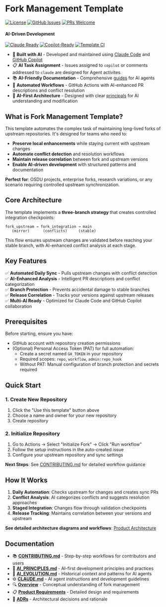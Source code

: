 # Fork Management Template

[![License](https://img.shields.io/badge/License-Apache%202.0-blue.svg)](https://opensource.org/licenses/Apache-2.0)
[![GitHub Issues](https://img.shields.io/github/issues/danielscholl-osdu/osdu-fork-template)](https://github.com/danielscholl-osdu/osdu-fork-template/issues)
[![PRs Welcome](https://img.shields.io/badge/PRs-welcome-brightgreen.svg)](https://github.com/danielscholl-osdu/osdu-fork-template/pulls)


#### AI-Driven Development

[![Claude Ready](https://img.shields.io/badge/Claude%20Code-Ready-orange?logo=anthropic)](https://github.com/danielscholl/pr-generator-agent/blob/main/CLAUDE.md)
[![Copilot-Ready](https://img.shields.io/badge/Copilot%20Agent-Ready-8A2BE2?logo=github)](https://github.com/danielscholl-osdu/osdu-fork-template/blob/main/.github/copilot-instructions.md)
[![Template CI](https://img.shields.io/badge/Template%20CI-Active-green?logo=github)](https://github.com/danielscholl-osdu/osdu-fork-template/actions)


- 🤖 **Built with AI** - Developed and maintained using [Claude Code](CLAUDE.md) and [GitHub Copilot](.github/copilot-instructions.md)
- 📋 **AI Task Assignment** - Issues assigned to `copilot` or comments addressed to `claude` are designed for Agent activites
- 📚 **AI-Friendly Documentation** - Comprehensive [guides](CONTRIBUTING.md) for AI agents
- 🔄 **Automated Workflows** - GitHub Actions with AI-enhanced PR descriptions and conflict resolution
- 🎯 **AI-First Architecture** - Designed with clear [principals](AI_PRINCIPLES.md) for AI understanding and modification

## What is Fork Management Template?

This template automates the complex task of maintaining long-lived forks of upstream repositories. It's designed for teams who need to:

- **Preserve local enhancements** while staying current with upstream changes
- **Automate conflict detection** and resolution workflows
- **Maintain release correlation** between fork and upstream versions
- **Enable AI-driven development** with structured patterns and documentation

**Perfect for**: OSDU projects, enterprise forks, research variations, or any scenario requiring controlled upstream synchronization.

## Core Architecture

The template implements a **three-branch strategy** that creates controlled integration checkpoints:

```
fork_upstream → fork_integration → main
   (mirror)      (conflicts)     (stable)
```

This flow ensures upstream changes are validated before reaching your stable branch, with AI-enhanced conflict analysis at each stage.

## Key Features

✅ **Automated Daily Sync** - Pulls upstream changes with conflict detection  
✅ **AI-Enhanced Analysis** - Intelligent PR descriptions and conflict categorization  
✅ **Branch Protection** - Prevents accidental damage to stable branches  
✅ **Release Correlation** - Tracks your versions against upstream releases  
✅ **Multi-AI Ready** - Optimized for Claude Code and GitHub Copilot collaboration

## Prerequisites

Before starting, ensure you have:
- GitHub account with repository creation permissions
- (Optional) Personal Access Token (PAT) for full automation:
  - Create a secret named `GH_TOKEN` in your repository
  - Required scopes: `repo`, `workflow`, `admin:repo_hook`
  - Without PAT: Manual configuration of branch protection and secrets required

## Quick Start

### 1. Create New Repository
1. Click the "Use this template" button above
2. Choose a name and owner for your new repository
3. Create repository

### 2. Initialize Repository
1. Go to Actions → Select "Initialize Fork" → Click "Run workflow"
2. Follow the setup instructions in the auto-created issue
3. Configure your upstream repository and sync settings

**Next Steps**: See [CONTRIBUTING.md](CONTRIBUTING.md) for detailed workflow guidance

## How It Works

1. **Daily Automation**: Checks upstream for changes and creates sync PRs
2. **Conflict Analysis**: AI categorizes conflicts and suggests resolution approaches  
3. **Staged Integration**: Changes flow through validation checkpoints
4. **Release Tracking**: Maintains correlation between your versions and upstream

**See detailed architecture diagrams and workflows**: [Product Architecture](doc/product-architecture.md)

## Documentation

- 📚 **[CONTRIBUTING.md](CONTRIBUTING.md)** - Step-by-step workflows for contributors and users
- 🤖 **[AI_PRINCIPLES.md](AI_PRINCIPLES.md)** - AI-first development principles and practices
- 🧠 **[AI_EVOLUTION.md](AI_EVOLUTION.md)** - Historical context and patterns for AI agents
- ⚙️ **[CLAUDE.md](CLAUDE.md)** - AI agent instructions and development guidelines
- 🔍 **[Overview](doc/overview.md)** - Conceptual understanding of fork management
- 📋 **[Product Requirements](doc/prd.md)** - Detailed design and requirements
- 📖 **[ADRs](doc/adr/)** - Architectural decisions and rationale
